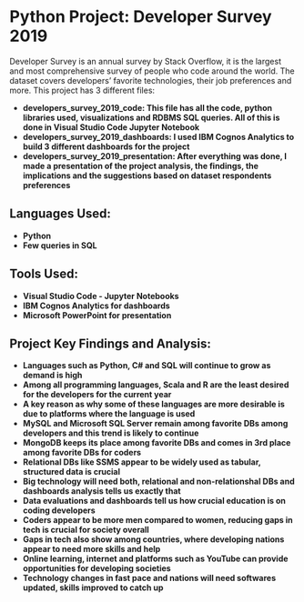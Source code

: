 # Python Project: Developer Survey 2019
Developer Survey is an annual survey by Stack Overflow, it is the largest and most comprehensive survey of people who code around the world.
The dataset covers developers’ favorite technologies, their job preferences and more. 
This project has 3 different files: 
 + **developers_survey_2019_code: This file has all the code, python libraries used, visualizations and RDBMS SQL queries. All of this is done in Visual Studio Code Jupyter Notebook**
 + **developers_survey_2019_dashboards: I used  IBM Cognos Analytics to build 3 different dashboards for the project** 
 + **developers_survey_2019_presentation: After everything was done, I made a presentation of the project analysis, the findings, the implications and the suggestions based on dataset respondents preferences**
 
## Languages Used: 
 + **Python**
 + **Few queries in SQL**

## Tools Used:
+ **Visual Studio Code - Jupyter Notebooks**
+ **IBM Cognos Analytics for dashboards**
+ **Microsoft PowerPoint for presentation**

## Project Key Findings and Analysis: 
+ **Languages such as Python, C# and SQL will continue to grow as demand is high**
+ **Among all programming languages, Scala and R are the least desired for the developers for the current year**
+ **A key reason as why some of these languages are more desirable is due to platforms where the language is used**
+ **MySQL and Microsoft SQL Server remain among favorite DBs among developers and this trend is likely to continue**
+ **MongoDB keeps its place among favorite DBs and comes in 3rd place among favorite DBs for coders**
+ **Relational DBs like SSMS appear to be widely used as tabular, structured data is crucial**
+ **Big technology will need both, relational and non-relationshal DBs and dashboards analysis tells us exactly that**
+ **Data evaluations and dashboards tell us how crucial education is on coding developers**
+ **Coders appear to be more men compared to women, reducing gaps in tech is crucial for society overall**
+ **Gaps in tech also show among countries, where developing nations appear to need more skills and help**
+ **Online learning, internet and platforms such as YouTube can provide opportunities for developing societies**
+ **Technology changes in fast pace and nations will need softwares updated, skills improved to catch up**
  
